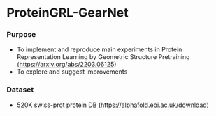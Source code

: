 # ProteinGRL-GearNet
### Purpose 
- To implement and reproduce main experiments in Protein Representation Learning by Geometric Structure Pretraining (https://arxiv.org/abs/2203.06125) 
- To explore and suggest improvements 
### Dataset 
- 520K swiss-prot protein DB (https://alphafold.ebi.ac.uk/download)
